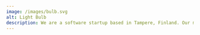 ```yaml
---
image: /images/bulb.svg
alt: Light Bulb
description: We are a software startup based in Tampere, Finland. Our mission is to create innovative software solutions to change the world for the better.
---
```

